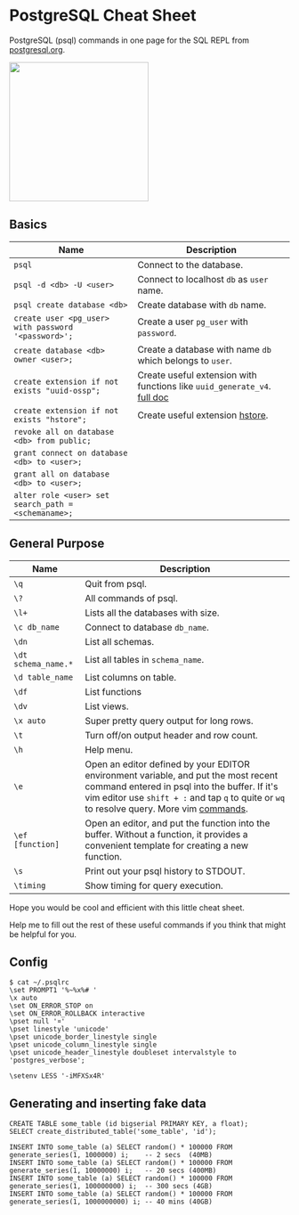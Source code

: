 # PostgreSQL Cheat Sheet
PostgreSQL (psql) commands in one page for the SQL REPL from [postgresql.org](https://www.postgresql.org/docs/10/static/index.html).

<img src="https://i.imgur.com/nueSCcH.gif" width="250">

## Basics
| Name | Description |
|------|-------------|
| `psql` | Connect to the database. |
| `psql -d <db> -U <user>` | Connect to localhost `db` as `user` name. |
| `psql create database <db>` | Create database with `db` name. |
| `create user <pg_user> with password '<password>';` | Create a user `pg_user` with `password`. |
| `create database <db> owner <user>;` | Create a database with name `db` which belongs to `user`.
| `create extension if not exists "uuid-ossp";` | Create useful extension with functions like `uuid_generate_v4`. [full doc](https://www.postgresql.org/docs/current/static/uuid-ossp.html)
| `create extension if not exists "hstore";` | Create useful extension [hstore](https://www.postgresql.org/docs/current/static/hstore.html).
| `revoke all on database <db> from public;` |
| `grant connect on database <db> to <user>;` |
| `grant all on database <db> to <user>;` |
| `alter role <user> set search_path = <schemaname>;` |


## General Purpose
| Name | Description |
|------|-------------|
| `\q` | Quit from psql. |
| `\?` | All commands of psql. |
| `\l+` | Lists all the databases with size. |
| `\c db_name` | Connect to database `db_name`. |
| `\dn` | List all schemas. |
| `\dt schema_name.*` | List all tables in `schema_name`. |
| `\d table_name` | List columns on table. |
| `\df` | List functions |
| `\dv` | List views. |
| `\x auto` | Super pretty query output for long rows. |
| `\t` | Turn off/on output header and row count. |
| `\h` | Help menu. |
| `\e` | Open an editor defined by your EDITOR environment variable, and put the most recent command entered in psql into the buffer. If it's vim editor use `shift + :` and tap `q` to quite or `wq` to resolve query. More vim [commands](https://vim.rtorr.com/). |
| `\ef [function]` | Open an editor, and put the function into the buffer. Without a function, it provides a convenient template for creating a new function. |
| `\s` | Print out your psql history to STDOUT. |
| `\timing` | Show timing for query execution. |


Hope you would be cool and efficient with this little cheat sheet.

Help me to fill out the rest of these useful commands if you think that might be helpful for you.

## Config

```
$ cat ~/.psqlrc
\set PROMPT1 '%~%x%# '
\x auto
\set ON_ERROR_STOP on
\set ON_ERROR_ROLLBACK interactive
\pset null '¤'
\pset linestyle 'unicode'
\pset unicode_border_linestyle single
\pset unicode_column_linestyle single
\pset unicode_header_linestyle doubleset intervalstyle to 'postgres_verbose';

\setenv LESS '-iMFXSx4R'
```

## Generating and inserting fake data

```psql
CREATE TABLE some_table (id bigserial PRIMARY KEY, a float);​
SELECT create_distributed_table('some_table', 'id');​​​

INSERT INTO some_table (a) SELECT random() * 100000 FROM generate_series(1, 1000000) i;    -- 2 secs  (40MB)​
INSERT INTO some_table (a) SELECT random() * 100000 FROM generate_series(1, 10000000) i;   -- 20 secs (400MB)​
INSERT INTO some_table (a) SELECT random() * 100000 FROM generate_series(1, 100000000) i;  -- 300 secs (4GB)​
INSERT INTO some_table (a) SELECT random() * 100000 FROM generate_series(1, 1000000000) i; -- 40 mins (40GB)​
```
